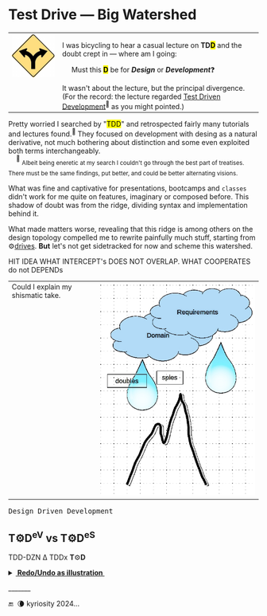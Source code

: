 # Test Drive &mdash; Big Watershed

<table><tr valign="top"><td>
<picture><img width="150px" alt="&nbsp;Y-fork: yellow" src="../../../../_rsc/_img/signs/road/Y-fork_yellow(cleanpng.com)_250px.png" title="Courtesy of www.cleanpng.com" /></picture>    
  </td><td><p>I was bicycling to hear a casual lecture on <b>TD<mark>D</mark></b> and the doubt crept in &mdash; where am I going: </p>
    <p></p>&nbsp;&nbsp;&nbsp;&nbsp;&nbsp;Must this <mark><b>D</b></mark> be for <b><i>Design</i></b> or <b><i>Development</i></b>❓</p>
It wasn't about the lecture, but the principal divergence.<br />
(For the record: the lecture regarded <a href="https://en.wikipedia.org/wiki/Test-driven_development">Test Driven Development</a><sup>🔗</sup> as you might pointed.)
</td></tr></table>

Pretty worried I searched by "<mark>TDD</mark>" and retrospected fairly many tutorials and lectures found.<sup>🙋</sup> They focused on development with desing as a natural derivative, not much bothering about distinction and some even exploited both terms interchangeably.\
&nbsp;&nbsp;&nbsp;&nbsp;<sup>🙋</sup> <sub>Albeit being eneretic at my search I couldn't go through the best part of treatises. There must be the same findings, put better, and could be better alternating visions.</sub>

What was fine and captivative for presentations, bootcamps and `classes` didn't work for me quite on features, imaginary or composed before. This shadow of doubt was from the ridge, dividing syntax and implementation behind it. 

What made matters worse, revealing that this ridge is among others on the design topology compelled me to rewrite painfully much stuff, starting from ⚙️[drives](../../../../software/design/drive). 
**But** let's not get sidetracked for now and scheme this watershed.

HIT IDEA 
WHAT INTERCEPT's DOES NOT OVERLAP. WHAT COOPERATES do not DEPENDs

<table><tr valign="top"><td>
Could I explain my shismatic take.
</td><td width="*">
<picture><img src="../../../../_rsc/_img/illus/TDD_watershed.jpg" alt="&nbsp;&nbsp;Test watershed illustration as nature" /></picture>
</td></tr></table>

<samp>Design Driven Development</samp>

## T⚙️D<sup>eV</sup> vs T⚙️D<sup>eS</sup>

TDD-DZN Δ
TDDx  **T**⚙️**D**

<details><summary><b><ins>&nbsp;Redo/Undo as illustration&nbsp;</ins></b></summary>

\_______

</details>

\_______

 🔚 &nbsp;🌘 kyriosity 2024...
